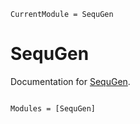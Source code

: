 ```@meta
CurrentModule = SequGen
```

# SequGen

Documentation for [SequGen](https://github.com/abelsiqueira/SequGen.jl).

```@index
```

```@autodocs
Modules = [SequGen]
```
